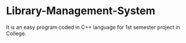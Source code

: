 # Library-Management-System
It is an easy program coded in C++ language for 1st semester project in College.
